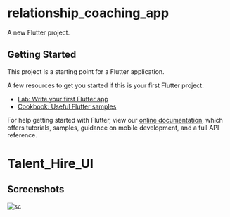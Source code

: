 # relationship_coaching_app

A new Flutter project.

## Getting Started

This project is a starting point for a Flutter application.

A few resources to get you started if this is your first Flutter project:

- [Lab: Write your first Flutter app](https://flutter.io/docs/get-started/codelab)
- [Cookbook: Useful Flutter samples](https://flutter.io/docs/cookbook)

For help getting started with Flutter, view our 
[online documentation](https://flutter.io/docs), which offers tutorials, 
samples, guidance on mobile development, and a full API reference.
# Talent_Hire_UI

## Screenshots

![sc](https://user-images.githubusercontent.com/8137504/46029511-41f54d00-c111-11e8-92f1-1533482eec16.png)

